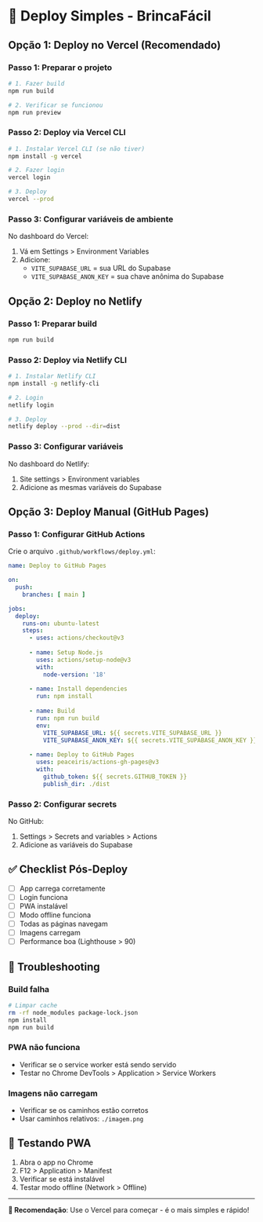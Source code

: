 # 🚀 Deploy Simples - BrincaFácil

## Opção 1: Deploy no Vercel (Recomendado)

### Passo 1: Preparar o projeto
```bash
# 1. Fazer build
npm run build

# 2. Verificar se funcionou
npm run preview
```

### Passo 2: Deploy via Vercel CLI
```bash
# 1. Instalar Vercel CLI (se não tiver)
npm install -g vercel

# 2. Fazer login
vercel login

# 3. Deploy
vercel --prod
```

### Passo 3: Configurar variáveis de ambiente
No dashboard do Vercel:
1. Vá em Settings > Environment Variables
2. Adicione:
   - `VITE_SUPABASE_URL` = sua URL do Supabase
   - `VITE_SUPABASE_ANON_KEY` = sua chave anônima do Supabase

## Opção 2: Deploy no Netlify

### Passo 1: Preparar build
```bash
npm run build
```

### Passo 2: Deploy via Netlify CLI
```bash
# 1. Instalar Netlify CLI
npm install -g netlify-cli

# 2. Login
netlify login

# 3. Deploy
netlify deploy --prod --dir=dist
```

### Passo 3: Configurar variáveis
No dashboard do Netlify:
1. Site settings > Environment variables
2. Adicione as mesmas variáveis do Supabase

## Opção 3: Deploy Manual (GitHub Pages)

### Passo 1: Configurar GitHub Actions
Crie o arquivo `.github/workflows/deploy.yml`:

```yaml
name: Deploy to GitHub Pages

on:
  push:
    branches: [ main ]

jobs:
  deploy:
    runs-on: ubuntu-latest
    steps:
      - uses: actions/checkout@v3
      
      - name: Setup Node.js
        uses: actions/setup-node@v3
        with:
          node-version: '18'
          
      - name: Install dependencies
        run: npm install
        
      - name: Build
        run: npm run build
        env:
          VITE_SUPABASE_URL: ${{ secrets.VITE_SUPABASE_URL }}
          VITE_SUPABASE_ANON_KEY: ${{ secrets.VITE_SUPABASE_ANON_KEY }}
          
      - name: Deploy to GitHub Pages
        uses: peaceiris/actions-gh-pages@v3
        with:
          github_token: ${{ secrets.GITHUB_TOKEN }}
          publish_dir: ./dist
```

### Passo 2: Configurar secrets
No GitHub:
1. Settings > Secrets and variables > Actions
2. Adicione as variáveis do Supabase

## ✅ Checklist Pós-Deploy

- [ ] App carrega corretamente
- [ ] Login funciona
- [ ] PWA instalável
- [ ] Modo offline funciona
- [ ] Todas as páginas navegam
- [ ] Imagens carregam
- [ ] Performance boa (Lighthouse > 90)

## 🔧 Troubleshooting

### Build falha
```bash
# Limpar cache
rm -rf node_modules package-lock.json
npm install
npm run build
```

### PWA não funciona
- Verificar se o service worker está sendo servido
- Testar no Chrome DevTools > Application > Service Workers

### Imagens não carregam
- Verificar se os caminhos estão corretos
- Usar caminhos relativos: `./imagem.png`

## 📱 Testando PWA

1. Abra o app no Chrome
2. F12 > Application > Manifest
3. Verificar se está instalável
4. Testar modo offline (Network > Offline)

---

**🎯 Recomendação**: Use o Vercel para começar - é o mais simples e rápido!

